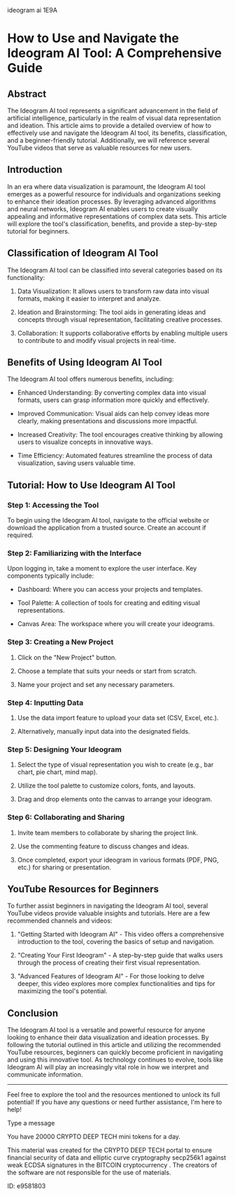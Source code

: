 ideogram ai 1E9A
# How to Use and Navigate the Ideogram AI Tool: A Comprehensive Guide



## Abstract



The Ideogram AI tool represents a significant advancement in the field of artificial intelligence, particularly in the realm of visual data representation and ideation. This article aims to provide a detailed overview of how to effectively use and navigate the Ideogram AI tool, its benefits, classification, and a beginner-friendly tutorial. Additionally, we will reference several YouTube videos that serve as valuable resources for new users.



## Introduction



In an era where data visualization is paramount, the Ideogram AI tool emerges as a powerful resource for individuals and organizations seeking to enhance their ideation processes. By leveraging advanced algorithms and neural networks, Ideogram AI enables users to create visually appealing and informative representations of complex data sets. This article will explore the tool's classification, benefits, and provide a step-by-step tutorial for beginners.



## Classification of Ideogram AI Tool



The Ideogram AI tool can be classified into several categories based on its functionality:



1. Data Visualization: It allows users to transform raw data into visual formats, making it easier to interpret and analyze.

2. Ideation and Brainstorming: The tool aids in generating ideas and concepts through visual representation, facilitating creative processes.

3. Collaboration: It supports collaborative efforts by enabling multiple users to contribute to and modify visual projects in real-time.



## Benefits of Using Ideogram AI Tool



The Ideogram AI tool offers numerous benefits, including:



- Enhanced Understanding: By converting complex data into visual formats, users can grasp information more quickly and effectively.

- Improved Communication: Visual aids can help convey ideas more clearly, making presentations and discussions more impactful.

- Increased Creativity: The tool encourages creative thinking by allowing users to visualize concepts in innovative ways.

- Time Efficiency: Automated features streamline the process of data visualization, saving users valuable time.



## Tutorial: How to Use Ideogram AI Tool



### Step 1: Accessing the Tool



To begin using the Ideogram AI tool, navigate to the official website or download the application from a trusted source. Create an account if required.



### Step 2: Familiarizing with the Interface



Upon logging in, take a moment to explore the user interface. Key components typically include:



- Dashboard: Where you can access your projects and templates.

- Tool Palette: A collection of tools for creating and editing visual representations.

- Canvas Area: The workspace where you will create your ideograms.



### Step 3: Creating a New Project



1. Click on the "New Project" button.

2. Choose a template that suits your needs or start from scratch.

3. Name your project and set any necessary parameters.



### Step 4: Inputting Data



1. Use the data import feature to upload your data set (CSV, Excel, etc.).

2. Alternatively, manually input data into the designated fields.



### Step 5: Designing Your Ideogram



1. Select the type of visual representation you wish to create (e.g., bar chart, pie chart, mind map).

2. Utilize the tool palette to customize colors, fonts, and layouts.

3. Drag and drop elements onto the canvas to arrange your ideogram.



### Step 6: Collaborating and Sharing



1. Invite team members to collaborate by sharing the project link.

2. Use the commenting feature to discuss changes and ideas.

3. Once completed, export your ideogram in various formats (PDF, PNG, etc.) for sharing or presentation.



## YouTube Resources for Beginners



To further assist beginners in navigating the Ideogram AI tool, several YouTube videos provide valuable insights and tutorials. Here are a few recommended channels and videos:



1. "Getting Started with Ideogram AI" - This video offers a comprehensive introduction to the tool, covering the basics of setup and navigation.

2. "Creating Your First Ideogram" - A step-by-step guide that walks users through the process of creating their first visual representation.

3. "Advanced Features of Ideogram AI" - For those looking to delve deeper, this video explores more complex functionalities and tips for maximizing the tool's potential.



## Conclusion



The Ideogram AI tool is a versatile and powerful resource for anyone looking to enhance their data visualization and ideation processes. By following the tutorial outlined in this article and utilizing the recommended YouTube resources, beginners can quickly become proficient in navigating and using this innovative tool. As technology continues to evolve, tools like Ideogram AI will play an increasingly vital role in how we interpret and communicate information.



---



Feel free to explore the tool and the resources mentioned to unlock its full potential! If you have any questions or need further assistance, I'm here to help!



Type a message

You have 20000 CRYPTO DEEP TECH mini tokens for a day.


This material was created for the  CRYPTO DEEP TECH portal  to ensure financial security of data and elliptic curve cryptography  secp256k1 against weak ECDSA  signatures   in the  BITCOIN cryptocurrency . The creators of the software are not responsible for the use of materials.

 ID: e9581803
